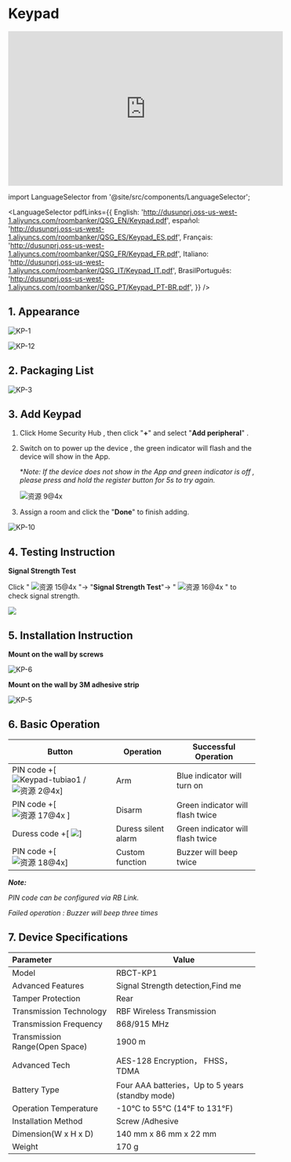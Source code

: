 # Keypad
<div class="centered-video">
<iframe width="560" height="315" src="https://www.youtube.com/embed/lAiR_QlXrZw?si=yk-1NNsqvAeR_r4A" title="YouTube video player" frameborder="0" allow="accelerometer; autoplay; clipboard-write; encrypted-media; gyroscope; picture-in-picture; web-share" allowfullscreen></iframe>
</div>

import LanguageSelector from '@site/src/components/LanguageSelector';

<LanguageSelector pdfLinks={{
  English: 'http://dusunprj.oss-us-west-1.aliyuncs.com/roombanker/QSG_EN/Keypad.pdf',
  español: 'http://dusunprj.oss-us-west-1.aliyuncs.com/roombanker/QSG_ES/Keypad_ES.pdf',
  Français: 'http://dusunprj.oss-us-west-1.aliyuncs.com/roombanker/QSG_FR/Keypad_FR.pdf',
  Italiano: 'http://dusunprj.oss-us-west-1.aliyuncs.com/roombanker/QSG_IT/Keypad_IT.pdf',
  BrasilPortuguês: 'http://dusunprj.oss-us-west-1.aliyuncs.com/roombanker/QSG_PT/Keypad_PT-BR.pdf',
}} />

## 1. Appearance

![KP-1](https://dusunprj.oss-us-west-1.aliyuncs.com/KP-1.png)



![KP-12](https://dusunprj.oss-us-west-1.aliyuncs.com/KP-12.png)

## 2. Packaging List

![KP-3](https://dusunprj.oss-us-west-1.aliyuncs.com/KP-3.png)

## 3. Add Keypad

1. Click Home Security Hub , then click "**+**"  and select "**Add peripheral**" .

2. Switch on to power up the device , the green indicator will flash and the device will show in the App.

   **Note: If the device does not show in the App and green indicator is off , please press and hold the register button for 5s to try again.*

   ![资源 9@4x](https://dusunprj.oss-us-west-1.aliyuncs.com/%E8%B5%84%E6%BA%90%209@4x.png)

3. Assign a room  and click the "**Done**" to finish adding.

![KP-10](https://dusunprj.oss-us-west-1.aliyuncs.com/KP-10.png)

## 4. Testing Instruction

**Signal Strength Test**

Click  " ![资源 15@4x](https://dusunprj.oss-us-west-1.aliyuncs.com/%E8%B5%84%E6%BA%90%2015@4x.png) "→ "**Signal Strength Test**"→  " ![资源 16@4x](https://dusunprj.oss-us-west-1.aliyuncs.com/%E8%B5%84%E6%BA%90%2016@4x.png) "  to check signal strength.

![](https://dusunprj.oss-us-west-1.aliyuncs.com/MC-3.png)

## 5. Installation Instruction

**Mount on the wall by screws**

![KP-6](https://dusunprj.oss-us-west-1.aliyuncs.com/KP-6.png)

**Mount on the wall by 3M  adhesive strip**

![KP-5](https://dusunprj.oss-us-west-1.aliyuncs.com/KP-5.png)

## 6. Basic Operation

| Button                                                       | Operation           | Successful Operation             |
| ------------------------------------------------------------ | ------------------- | -------------------------------- |
| PIN code +[![Keypad-tubiao1](https://dusunprj.oss-us-west-1.aliyuncs.com/Keypad-tubiao1.png) /![资源 2@4x](https://dusunprj.oss-us-west-1.aliyuncs.com/%E8%B5%84%E6%BA%90%202@4x.png)] | Arm                 | Blue indicator will turn on      |
| PIN code +[ ![资源 17@4x](https://dusunprj.oss-us-west-1.aliyuncs.com/%E8%B5%84%E6%BA%90%2017@4x.png) ] | Disarm              | Green indicator will flash twice |
| Duress code +[ ![](https://dusunprj.oss-us-west-1.aliyuncs.com/%E8%B5%84%E6%BA%90%2017@4x.png)] | Duress silent alarm | Green indicator will flash twice |
| PIN code +[ ![资源 18@4x](https://dusunprj.oss-us-west-1.aliyuncs.com/%E8%B5%84%E6%BA%90%2018@4x.png)] | Custom function     | Buzzer will beep twice           |

***Note:***

*PIN code can be configured via RB Link.*

*Failed operation : Buzzer will beep three times*

## 7. Device Specifications

| Parameter                      | Value                                            |
| :----------------------------- | ------------------------------------------------ |
| Model                          | RBCT-KP1                                         |
| Advanced Features              | Signal Strength detection,Find me                |
| Tamper Protection              | Rear                                             |
| Transmission Technology        | RBF Wireless Transmission                        |
| Transmission  Frequency        | 868/915 MHz                                      |
| Transmission Range(Open Space) | 1900 m                                           |
| Advanced Tech                  | AES-128 Encryption， FHSS， TDMA                 |
| Battery Type                   | Four AAA batteries，Up to 5 years (standby mode) |
| Operation Temperature          | -10°C to 55°C (14℉ to 131℉)                      |
| Installation Method            | Screw /Adhesive                                  |
| Dimension(W x H x D)           | 140 mm x 86 mm x 22 mm                           |
| Weight                         | 170 g                                            |

